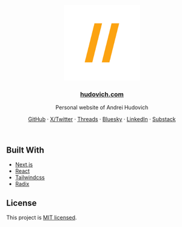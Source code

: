 <!-- Summary -->
<div align="center">
  <div>
    <img src="/.github/assets/logo.png" alt="logo" width="200" height="200">
  </div>

  <h3>
    <a href="https://hudovich.com">hudovich.com</a>
  </h3>

  <p>
    Personal website of Andrei Hudovich
  </p>

  <p>
    <a href="https://github.com/ahudovich">GitHub</a>
    &middot;
    <a href="https://x.com/ahudovich">X/Twitter</a>
    &middot;
    <a href="https://www.threads.com/@ahudovich">Threads</a>
    &middot;
    <a href="https://bsky.app/profile/hudovich.com">Bluesky</a>
    &middot;
    <a href="https://www.linkedin.com/in/ahudovich/">LinkedIn</a>
    &middot;
    <a href="https://substack.com/@ahudovich">Substack</a>
  </p>
</div>

<br />


## Built With

* [Next.js](https://nextjs.org)
* [React](https://react.dev)
* [Tailwindcss](https://tailwindcss.com)
* [Radix](https://www.radix-ui.com)

## License

This project is [MIT licensed](https://github.com/ahudovich/hudovich.com/blob/main/LICENSE).

